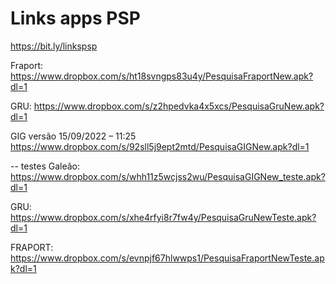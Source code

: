 # Links apps PSP
https://bit.ly/linkspsp

Fraport:
https://www.dropbox.com/s/ht18svngps83u4y/PesquisaFraportNew.apk?dl=1

GRU:
https://www.dropbox.com/s/z2hpedvka4x5xcs/PesquisaGruNew.apk?dl=1

GIG versão 15/09/2022 – 11:25
https://www.dropbox.com/s/92sll5j9ept2mtd/PesquisaGIGNew.apk?dl=1

-- testes
Galeão:
https://www.dropbox.com/s/whh11z5wcjss2wu/PesquisaGIGNew_teste.apk?dl=1

GRU: 
https://www.dropbox.com/s/xhe4rfyi8r7fw4y/PesquisaGruNewTeste.apk?dl=1

FRAPORT:
https://www.dropbox.com/s/evnpjf67hlwwps1/PesquisaFraportNewTeste.apk?dl=1







 




